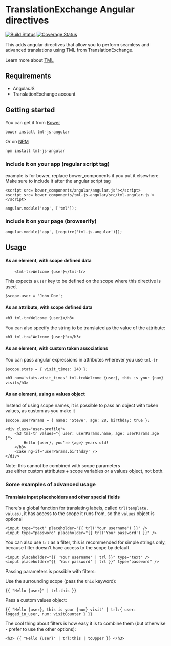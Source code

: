 # TranslationExchange Angular directives 
[![Build Status](https://travis-ci.org/translationexchange/tml-js.svg?branch=master)](https://travis-ci.org/translationexchange/tml-js-angular)
[![Coverage Status](https://coveralls.io/repos/translationexchange/tml-js-angular/badge.png?branch=master)](https://coveralls.io/r/translationexchange/tml-js-angular?branch=master)


This adds angular directives that allow you to perform seamless and advanced translations using TML from TranslationExchange.

Learn more about [TML](http://translationexchange.com/docs/tml/basics)

## Requirements

- AngularJS
- TranslationExchange account


## Getting started

You can get it from [Bower](http://bower.io/)

```sh
bower install tml-js-angular
```

Or on [NPM](http://npmjs.org/)

```sh
npm install tml-js-angular
```

### Include it on your app (regular script tag)

example is for bower, replace bower_components if you put it elsewhere.
Make sure to include it after the angular script tag

    <script src='bower_components/angular/angular.js'></script>
    <script src='bower_components/tml-js-angular/src/tml-angular.js'></script>

    angular.module('app', ['tml']);

### Include it on your page (browserify)

    angular.module('app', [require('tml-js-angular')]);

## Usage

#### As an element, with scope defined data
    
        <tml-tr>Welcome {user}</tml-tr>
    
    
This expects a `user` key to be defined on the scope where this directive is used.

    $scope.user = 'John Doe';
    
#### As an attribute, with scope defined data
    <h3 tml-tr>Welcome {user}</h3>
    
You can also specify the string to be translated as the value of the attribute:

    <h3 tml-tr="Welcome {user}"></h3>

#### As an element, with custom token associations

You can pass angular expressions in attributes wherever you use `tml-tr`

    $scope.stats = { visit_times: 240 };

    <h3 num='stats.visit_times' tml-tr>Welcome {user}, this is your {num} visit</h3>
    

#### As an element, using a values object

Instead of using scope names, it is possible to pass an object with token values, as custom as you make it

    $scope.userParams = { name: 'Steve', age: 28, birthday: true };

    <div class="user-profile">
        <h3 tml-tr values="{ user: userParams.name, age: userParams.age }">
            Hello {user}, you're {age} years old!
        </h3>
        <cake ng-if='userParams.birthday' />
    </div>

Note: this cannot be combined with scope parameters  
use either custom attributes + scope variables or a values object, not both.


### Some examples of advanced usage

#### Translate input placeholders and other special fields

There's a global function for translating labels, called `trl(template, values)`, it has access to the scope it runs from, so the `values` object is optional

    <input type="text" placeholder="{{ trl('Your username') }}" />
    <input type="password" placeholder="{{ trl('Your password') }}" />
    

You can also use `trl` as a filter, this is recommended for simple strings only, because filter doesn't have access to the scope by default.

    <input placeholder="{{ 'Your username' | trl }}" type="text" />
    <input placeholder="{{ 'Your password' | trl }}" type="password" />
    
Passing parameters is possible with filters:

Use the surrounding scope (pass the `this` keyword):

    {{ "Hello {user}" | trl:this }}
    
Pass a custom values object:

    {{ "Hello {user}, this is your {num} visit" | trl:{ user: logged_in_user, num: visitCounter } }}
    
The cool thing about filters is how easy it is to combine them (but otherwise - prefer to use the other options):

    <h3> {{ "Hello {user}" | trl:this | toUpper }} </h3>